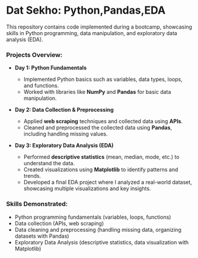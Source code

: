 # Dat Sekho:  Python,Pandas,EDA
This repository contains code implemented during a bootcamp, showcasing skills in Python programming, data manipulation, and exploratory data analysis (EDA).

### Projects Overview:

- **Day 1: Python Fundamentals**
  - Implemented Python basics such as variables, data types, loops, and functions.
  - Worked with libraries like **NumPy** and **Pandas** for basic data manipulation.

- **Day 2: Data Collection & Preprocessing**
  - Applied **web scraping** techniques and collected data using **APIs**.
  - Cleaned and preprocessed the collected data using **Pandas**, including handling missing values.

- **Day 3: Exploratory Data Analysis (EDA)**
  - Performed **descriptive statistics** (mean, median, mode, etc.) to understand the data.
  - Created visualizations using **Matplotlib** to identify patterns and trends.
  - Developed a final EDA project where I analyzed a real-world dataset, showcasing multiple visualizations and key insights.

### Skills Demonstrated:
- Python programming fundamentals (variables, loops, functions)
- Data collection (APIs, web scraping)
- Data cleaning and preprocessing (handling missing data, organizing datasets with Pandas)
- Exploratory Data Analysis (descriptive statistics, data visualization with Matplotlib)

